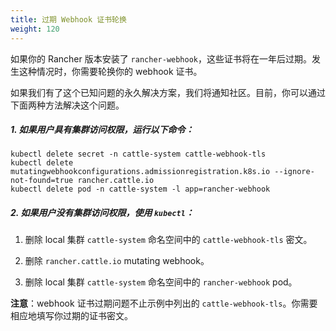```yaml
---
title: 过期 Webhook 证书轮换
weight: 120
---
```


如果你的 Rancher 版本安装了 `rancher-webhook`，这些证书将在一年后过期。发生这种情况时，你需要轮换你的 webhook 证书。

如果我们有了这个已知问题的永久解决方案，我们将通知社区。目前，你可以通过下面两种方法解决这个问题。

##### 1. 如果用户具有集群访问权限，运行以下命令：
```
kubectl delete secret -n cattle-system cattle-webhook-tls
kubectl delete mutatingwebhookconfigurations.admissionregistration.k8s.io --ignore-not-found=true rancher.cattle.io
kubectl delete pod -n cattle-system -l app=rancher-webhook
```

##### 2. 如果用户没有集群访问权限，使用 `kubectl`：

1. 删除 local 集群 `cattle-system` 命名空间中的 `cattle-webhook-tls` 密文。

2. 删除 `rancher.cattle.io` mutating webhook。

3. 删除 local 集群 `cattle-system` 命名空间中的 `rancher-webhook` pod。

**注意**：webhook 证书过期问题不止示例中列出的 `cattle-webhook-tls`。你需要相应地填写你过期的证书密文。
